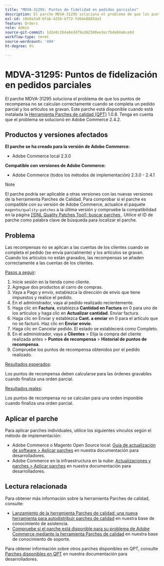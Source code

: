 ```yaml
---
title: "MDVA-31295: Puntos de fidelidad en pedidos parciales"
description: El parche MDVA-31295 soluciona el problema de que los puntos de recompensa no se calculan correctamente cuando se completa un pedido parcial y los artículos se gravan. Este parche está disponible cuando está instalada la [Quality Patches Tool (QPT)](/help/announcements/adobe-commerce-announcements/magento-quality-patches-released-new-tool-to-self-serve-quality-patches.md) 1.0.8. Tenga en cuenta que el problema se solucionó en Adobe Commerce 2.4.2.
exl-id: 10e8a3a9-bfab-4256-b772-fd64e8885da3
feature: Orders
role: Admin
source-git-commit: 1d2e0c1b4a8e3d79a362500ee3ec7bde84a6ce0d
workflow-type: tm+mt
source-wordcount: '494'
ht-degree: 0%

---
```


# MDVA-31295: Puntos de fidelización en pedidos parciales

El parche MDVA-31295 soluciona el problema de que los puntos de recompensa no se calculan correctamente cuando se completa un pedido parcial y los artículos se gravan. Este parche está disponible cuando está instalada la [Herramienta Parches de calidad (QPT)](/help/announcements/adobe-commerce-announcements/magento-quality-patches-released-new-tool-to-self-serve-quality-patches.md) 1.0.8. Tenga en cuenta que el problema se solucionó en Adobe Commerce 2.4.2.

## Productos y versiones afectados

**El parche se ha creado para la versión de Adobe Commerce:**

* Adobe Commerce local 2.3.0

**Compatible con versiones de Adobe Commerce:**

* Adobe Commerce (todos los métodos de implementación) 2.3.0 - 2.4.1

>[!NOTE]
>
>El parche podría ser aplicable a otras versiones con las nuevas versiones de la herramienta Parches de Calidad. Para comprobar si el parche es compatible con su versión de Adobe Commerce, actualice el paquete `magento/quality-patches` a la última versión y compruebe la compatibilidad en la página [[!DNL Quality Patches Tool]: buscar parches ](https://devdocs.magento.com/quality-patches/tool.html#patch-grid). Utilice el ID de parche como palabra clave de búsqueda para localizar el parche.

## Problema

Las recompensas no se aplican a las cuentas de los clientes cuando se completa el pedido (se envía parcialmente) y los artículos se gravan. Cuando los artículos no están gravados, las recompensas se añaden correctamente a las cuentas de los clientes.

<u>Pasos a seguir</u>:

1. Inicie sesión en la tienda como cliente.
1. Agregue dos productos al carro de compras.
1. Vaya a Pago y envío, establezca la dirección de envío que tiene impuestos y realice el pedido.
1. En el administrador, vaya al pedido realizado recientemente.
1. Haga clic en **Factura**, establezca **Cantidad en Factura** en 0 para uno de los artículos y haga clic en **Actualizar cantidad**. Enviar factura.
1. Haga clic en Enviar y establezca **Cant. a enviar** en 0 para el artículo que no se facturó. Haz clic en **Enviar envío**.
1. Haga clic en Cancelar pedido. El estado se establecerá como Completo.
1. En el administrador, vaya a **Clientes** > Elija la compra del cliente realizada antes > **Puntos de recompensa** > **Historial de puntos de recompensa**.
1. Compruebe los puntos de recompensa obtenidos por el pedido realizado.

<u>Resultados esperados</u>:

Los puntos de recompensa deben calcularse para las órdenes gravables cuando finaliza una orden parcial.

<u>Resultados reales</u>:

Los puntos de recompensa no se calculan para una orden imponible cuando finaliza una orden parcial.

## Aplicar el parche

Para aplicar parches individuales, utilice los siguientes vínculos según el método de implementación:

* Adobe Commerce o Magento Open Source local: [Guía de actualización de software > Aplicar parches](https://devdocs.magento.com/guides/v2.4/comp-mgr/patching/mqp.html) en nuestra documentación para desarrolladores.
* Adobe Commerce en la infraestructura en la nube: [Actualizaciones y parches > Aplicar parches](https://devdocs.magento.com/cloud/project/project-patch.html) en nuestra documentación para desarrolladores.

## Lectura relacionada

Para obtener más información sobre la herramienta Parches de calidad, consulte:

* [Lanzamiento de la herramienta Parches de calidad: una nueva herramienta para autodistribuir parches de calidad](/help/announcements/adobe-commerce-announcements/magento-quality-patches-released-new-tool-to-self-serve-quality-patches.md) en nuestra base de conocimiento de asistencia.
* [Compruebe si el parche está disponible para su problema de Adobe Commerce mediante la herramienta Parches de calidad](/help/support-tools/patches-available-in-qpt-tool/check-patch-for-magento-issue-with-magento-quality-patches.md) en nuestra base de conocimiento de soporte.

Para obtener información sobre otros parches disponibles en QPT, consulte [Parches disponibles en QPT](https://devdocs.magento.com/quality-patches/tool.html#patch-grid) en nuestra documentación para desarrolladores.
